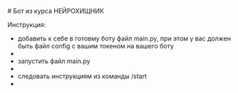 #   Бот из курса НЕЙРОХИЩНИК


Инструкция:

- добавить к себе в готовму боту файл main.py, при этом у вас должен быть файл config с вашим токеном на вашего боту
- 
- запустить файл main.py
- 
- следовать инструкциям из команды /start
- 
